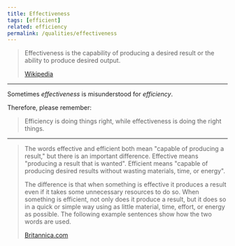 ```yaml
---
title: Effectiveness
tags: [efficient]
related: efficiency
permalink: /qualities/effectiveness
---
```


>Effectiveness is the capability of producing a desired result or the ability to produce desired output.
>
>[Wikipedia](https://en.wikipedia.org/wiki/Effectiveness)

<hr>

Sometimes _effectiveness_ is misunderstood for _efficiency_.

Therefore, please remember:


>Efficiency is doing things right, while effectiveness is doing the right things.

<hr>

>The words effective and efficient both mean "capable of producing a result," but there is an important difference. Effective means "producing a result that is wanted". Efficient means "capable of producing desired results without wasting materials, time, or energy".
> 
>The difference is that when something is effective it produces a result even if it takes some unnecessary resources to do so. When something is efficient, not only does it produce a result, but it does so in a quick or simple way using as little material, time, effort, or energy as possible. The following example sentences show how the two words are used.
>
>[Britannica.com](https://www.britannica.com/dictionary/eb/qa/How-to-Use-Effective-and-Efficient)
